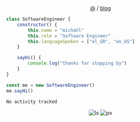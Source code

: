 <div align="center">
    <a href="https://michahl.com">@</a>
    <a>/</a>
    <a href="https://blog.michahl.com">blog</a>
    <p></p>
</div>

```javascript
class SoftwareEngineer {
    constructor() {
        this.name = "michahl"
        this.role = "Software Engineer"
        this.languageSpoken = ["el_GR", "en_US"]
    }

    sayHi() {
        console.log("thanks for stopping by")
    }
}

const me = new SoftwareEngineer()
me.sayHi()
```

<!--START_SECTION:waka-->

```txt
No activity tracked
```

<!--END_SECTION:waka-->

<div align="center">
  <img src="https://img.shields.io/github/last-commit/michahl/michahl" alt="ls"/>
  <img src="https://pageview.vercel.app/?github_user=michahl" alt="pv"/>
</div>
